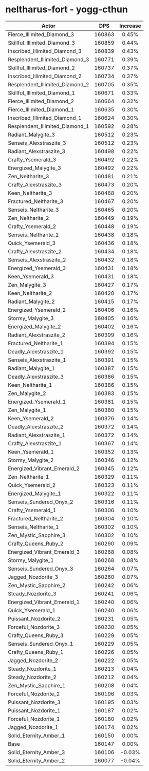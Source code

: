 # neltharus-fort - yogg-cthun
| Actor | DPS | Increase |
|---|:---:|:---:|
|Fierce_Illimited_Diamond_3|160863|0.45%|
|Skillful_Illimited_Diamond_3|160859|0.44%|
|Inscribed_Illimited_Diamond_3|160839|0.43%|
|Resplendent_Illimited_Diamond_3|160771|0.39%|
|Skillful_Illimited_Diamond_2|160737|0.37%|
|Inscribed_Illimited_Diamond_2|160734|0.37%|
|Resplendent_Illimited_Diamond_2|160705|0.35%|
|Skillful_Illimited_Diamond_1|160671|0.33%|
|Fierce_Illimited_Diamond_2|160664|0.32%|
|Fierce_Illimited_Diamond_1|160635|0.30%|
|Inscribed_Illimited_Diamond_1|160624|0.30%|
|Resplendent_Illimited_Diamond_1|160592|0.28%|
|Radiant_Malygite_3|160512|0.23%|
|Senseis_Alexstraszite_3|160512|0.23%|
|Radiant_Alexstraszite_3|160498|0.22%|
|Crafty_Ysemerald_3|160492|0.22%|
|Energized_Malygite_3|160492|0.22%|
|Zen_Neltharite_3|160481|0.21%|
|Crafty_Alexstraszite_3|160473|0.20%|
|Keen_Neltharite_3|160468|0.20%|
|Fractured_Neltharite_3|160467|0.20%|
|Senseis_Neltharite_3|160465|0.20%|
|Zen_Neltharite_2|160449|0.19%|
|Crafty_Ysemerald_2|160448|0.19%|
|Senseis_Neltharite_2|160438|0.18%|
|Quick_Ysemerald_3|160436|0.18%|
|Crafty_Alexstraszite_2|160434|0.18%|
|Senseis_Alexstraszite_2|160432|0.18%|
|Energized_Ysemerald_3|160431|0.18%|
|Keen_Ysemerald_3|160431|0.18%|
|Zen_Malygite_3|160427|0.17%|
|Keen_Neltharite_2|160420|0.17%|
|Radiant_Malygite_2|160415|0.17%|
|Energized_Ysemerald_2|160406|0.16%|
|Stormy_Malygite_3|160405|0.16%|
|Energized_Malygite_2|160402|0.16%|
|Radiant_Alexstraszite_2|160399|0.16%|
|Fractured_Neltharite_1|160394|0.15%|
|Deadly_Alexstraszite_1|160392|0.15%|
|Senseis_Alexstraszite_1|160391|0.15%|
|Radiant_Malygite_1|160387|0.15%|
|Deadly_Alexstraszite_3|160386|0.15%|
|Keen_Neltharite_1|160386|0.15%|
|Zen_Malygite_2|160383|0.15%|
|Energized_Ysemerald_1|160381|0.15%|
|Zen_Malygite_1|160380|0.15%|
|Keen_Ysemerald_2|160376|0.14%|
|Deadly_Alexstraszite_2|160372|0.14%|
|Radiant_Alexstraszite_1|160372|0.14%|
|Crafty_Alexstraszite_1|160367|0.14%|
|Keen_Ysemerald_1|160352|0.13%|
|Stormy_Malygite_2|160346|0.12%|
|Energized_Vibrant_Emerald_2|160345|0.12%|
|Zen_Neltharite_1|160329|0.11%|
|Quick_Ysemerald_2|160323|0.11%|
|Energized_Malygite_1|160322|0.11%|
|Senseis_Sundered_Onyx_2|160316|0.11%|
|Crafty_Ysemerald_1|160306|0.10%|
|Fractured_Neltharite_2|160304|0.10%|
|Senseis_Neltharite_1|160302|0.10%|
|Zen_Mystic_Sapphire_3|160302|0.10%|
|Crafty_Queens_Ruby_2|160290|0.09%|
|Energized_Vibrant_Emerald_3|160268|0.08%|
|Stormy_Malygite_1|160268|0.08%|
|Senseis_Sundered_Onyx_3|160264|0.07%|
|Jagged_Nozdorite_3|160260|0.07%|
|Zen_Mystic_Sapphire_2|160242|0.06%|
|Steady_Nozdorite_3|160241|0.06%|
|Energized_Vibrant_Emerald_1|160240|0.06%|
|Quick_Ysemerald_1|160240|0.06%|
|Puissant_Nozdorite_2|160231|0.05%|
|Forceful_Nozdorite_3|160230|0.05%|
|Crafty_Queens_Ruby_3|160229|0.05%|
|Senseis_Sundered_Onyx_1|160229|0.05%|
|Crafty_Queens_Ruby_1|160226|0.05%|
|Jagged_Nozdorite_2|160222|0.05%|
|Steady_Nozdorite_1|160213|0.04%|
|Steady_Nozdorite_2|160212|0.04%|
|Zen_Mystic_Sapphire_1|160208|0.04%|
|Forceful_Nozdorite_2|160196|0.03%|
|Puissant_Nozdorite_3|160195|0.03%|
|Puissant_Nozdorite_1|160187|0.02%|
|Forceful_Nozdorite_1|160180|0.02%|
|Jagged_Nozdorite_1|160174|0.02%|
|Solid_Eternity_Amber_1|160150|0.00%|
|Base|160147|0.00%|
|Solid_Eternity_Amber_3|160106|-0.03%|
|Solid_Eternity_Amber_2|160077|-0.04%|
